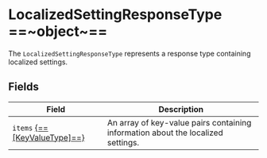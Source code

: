 # LocalizedSettingResponseType ==~object~==

The `LocalizedSettingResponseType` represents a response type containing localized settings.

## Fields

| Field                                             | Description                                                                         |
|---------------------------------------------------|-------------------------------------------------------------------------------------|
| `items` [{==[KeyValueType]==}](key-value-type.md) | An array of key-value pairs containing information about the localized settings.    |


